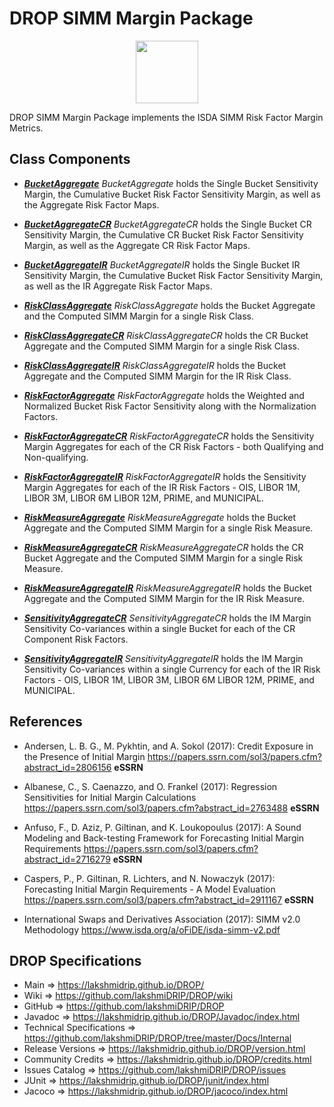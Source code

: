# DROP SIMM Margin Package

<p align="center"><img src="https://github.com/lakshmiDRIP/DROP/blob/master/DRIP_Logo.gif?raw=true" width="100"></p>

DROP SIMM Margin Package implements the ISDA SIMM Risk Factor Margin Metrics.


## Class Components

 * [***BucketAggregate***](https://github.com/lakshmiDRIP/DROP/tree/master/src/main/java/org/drip/simm/margin/BucketAggregate.java)
 <i>BucketAggregate</i> holds the Single Bucket Sensitivity Margin, the Cumulative Bucket Risk Factor
 Sensitivity Margin, as well as the Aggregate Risk Factor Maps.

 * [***BucketAggregateCR***](https://github.com/lakshmiDRIP/DROP/tree/master/src/main/java/org/drip/simm/margin/BucketAggregateCR.java)
 <i>BucketAggregateCR</i> holds the Single Bucket CR Sensitivity Margin, the Cumulative CR Bucket Risk Factor
 Sensitivity Margin, as well as the Aggregate CR Risk Factor Maps.

 * [***BucketAggregateIR***](https://github.com/lakshmiDRIP/DROP/tree/master/src/main/java/org/drip/simm/margin/BucketAggregateIR.java)
 <i>BucketAggregateIR</i> holds the Single Bucket IR Sensitivity Margin, the Cumulative Bucket Risk Factor
 Sensitivity Margin, as well as the IR Aggregate Risk Factor Maps.

 * [***RiskClassAggregate***](https://github.com/lakshmiDRIP/DROP/tree/master/src/main/java/org/drip/simm/margin/RiskClassAggregate.java)
 <i>RiskClassAggregate</i> holds the Bucket Aggregate and the Computed SIMM Margin for a single Risk Class.

 * [***RiskClassAggregateCR***](https://github.com/lakshmiDRIP/DROP/tree/master/src/main/java/org/drip/simm/margin/RiskClassAggregateCR.java)
 <i>RiskClassAggregateCR</i> holds the CR Bucket Aggregate and the Computed SIMM Margin for a single Risk
 Class.

 * [***RiskClassAggregateIR***](https://github.com/lakshmiDRIP/DROP/tree/master/src/main/java/org/drip/simm/margin/RiskClassAggregateIR.java)
 <i>RiskClassAggregateIR</i> holds the Bucket Aggregate and the Computed SIMM Margin for the IR Risk Class.

 * [***RiskFactorAggregate***](https://github.com/lakshmiDRIP/DROP/tree/master/src/main/java/org/drip/simm/margin/RiskFactorAggregate.java)
 <i>RiskFactorAggregate</i> holds the Weighted and Normalized Bucket Risk Factor Sensitivity along with the
 Normalization Factors.

 * [***RiskFactorAggregateCR***](https://github.com/lakshmiDRIP/DROP/tree/master/src/main/java/org/drip/simm/margin/RiskFactorAggregateCR.java)
 <i>RiskFactorAggregateCR</i> holds the Sensitivity Margin Aggregates for each of the CR Risk Factors - both
 Qualifying and Non-qualifying.

 * [***RiskFactorAggregateIR***](https://github.com/lakshmiDRIP/DROP/tree/master/src/main/java/org/drip/simm/margin/RiskFactorAggregateIR.java)
 <i>RiskFactorAggregateIR</i> holds the Sensitivity Margin Aggregates for each of the IR Risk Factors - OIS,
 LIBOR 1M, LIBOR 3M, LIBOR 6M LIBOR 12M, PRIME, and MUNICIPAL.

 * [***RiskMeasureAggregate***](https://github.com/lakshmiDRIP/DROP/tree/master/src/main/java/org/drip/simm/margin/RiskMeasureAggregate.java)
 <i>RiskMeasureAggregate</i> holds the Bucket Aggregate and the Computed SIMM Margin for a single Risk
 Measure.

 * [***RiskMeasureAggregateCR***](https://github.com/lakshmiDRIP/DROP/tree/master/src/main/java/org/drip/simm/margin/RiskMeasureAggregateCR.java)
 <i>RiskMeasureAggregateCR</i> holds the CR Bucket Aggregate and the Computed SIMM Margin for a single Risk
 Measure.

 * [***RiskMeasureAggregateIR***](https://github.com/lakshmiDRIP/DROP/tree/master/src/main/java/org/drip/simm/margin/RiskMeasureAggregateIR.java)
 <i>RiskMeasureAggregateIR</i> holds the Bucket Aggregate and the Computed SIMM Margin for the IR Risk
 Measure.

 * [***SensitivityAggregateCR***](https://github.com/lakshmiDRIP/DROP/tree/master/src/main/java/org/drip/simm/margin/SensitivityAggregateCR.java)
 <i>SensitivityAggregateCR</i> holds the IM Margin Sensitivity Co-variances within a single Bucket for each
 of the CR Component Risk Factors.

 * [***SensitivityAggregateIR***](https://github.com/lakshmiDRIP/DROP/tree/master/src/main/java/org/drip/simm/margin/SensitivityAggregateIR.java)
 <i>SensitivityAggregateIR</i> holds the IM Margin Sensitivity Co-variances within a single Currency for each
 of the IR Risk Factors - OIS, LIBOR 1M, LIBOR 3M, LIBOR 6M LIBOR 12M, PRIME, and MUNICIPAL.


## References

 * Andersen, L. B. G., M. Pykhtin, and A. Sokol (2017): Credit Exposure in the Presence of Initial Margin
 	https://papers.ssrn.com/sol3/papers.cfm?abstract_id=2806156 <b>eSSRN</b>

 * Albanese, C., S. Caenazzo, and O. Frankel (2017): Regression Sensitivities for Initial Margin Calculations
 	https://papers.ssrn.com/sol3/papers.cfm?abstract_id=2763488 <b>eSSRN</b>

 * Anfuso, F., D. Aziz, P. Giltinan, and K. Loukopoulus (2017): A Sound Modeling and Back-testing Framework
 	for Forecasting Initial Margin Requirements https://papers.ssrn.com/sol3/papers.cfm?abstract_id=2716279
 		<b>eSSRN</b>

 * Caspers, P., P. Giltinan, R. Lichters, and N. Nowaczyk (2017): Forecasting Initial Margin Requirements - A
 	Model Evaluation https://papers.ssrn.com/sol3/papers.cfm?abstract_id=2911167 <b>eSSRN</b>

 * International Swaps and Derivatives Association (2017): SIMM v2.0 Methodology
		https://www.isda.org/a/oFiDE/isda-simm-v2.pdf


## DROP Specifications

 * Main                     => https://lakshmidrip.github.io/DROP/
 * Wiki                     => https://github.com/lakshmiDRIP/DROP/wiki
 * GitHub                   => https://github.com/lakshmiDRIP/DROP
 * Javadoc                  => https://lakshmidrip.github.io/DROP/Javadoc/index.html
 * Technical Specifications => https://github.com/lakshmiDRIP/DROP/tree/master/Docs/Internal
 * Release Versions         => https://lakshmidrip.github.io/DROP/version.html
 * Community Credits        => https://lakshmidrip.github.io/DROP/credits.html
 * Issues Catalog           => https://github.com/lakshmiDRIP/DROP/issues
 * JUnit                    => https://lakshmidrip.github.io/DROP/junit/index.html
 * Jacoco                   => https://lakshmidrip.github.io/DROP/jacoco/index.html
